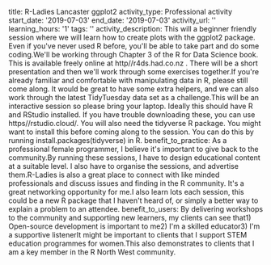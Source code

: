 title: R-Ladies Lancaster ggplot2
activity_type: Professional activity
start_date: '2019-07-03'
end_date: '2019-07-03'
activity_url: ''
learning_hours: '1'
tags: ''
activity_description: This will a beginner friendly session where we will learn how
  to create plots with the ggplot2 package. Even if you've never used R before, you'll
  be able to take part and do some coding.We'll be working through Chapter 3 of the
  R for Data Science book. This is available freely online at http//r4ds.had.co.nz
  . There will be a short presentation and then we'll work through some exercises
  together.If you're already familiar and comfortable with manipulating data in R,
  please still come along. It would be great to have some extra helpers, and we can
  also work through the latest TidyTuesday data set as a challenge.This will be an
  interactive session so please bring your laptop. Ideally this should have R and
  RStudio installed. If you have trouble downloading these, you can use https//rstudio.cloud/.
  You will also need the tidyverse R package. You might want to install this before
  coming along to the session. You can do this by running install.packages(tidyverse)
  in R.
benefit_to_practice: As a professional female programmer, I believe it's important
  to give back to the community.By running these sessions, I have to design educational
  content at a suitable level. I also have to organise the sessions, and advertise
  them.R-Ladies is also a great place to connect with like minded professionals and
  discuss issues and finding in the R community. It's a great networking opportunity
  for me.I also learn lots each session, this could be a new R package that I haven't
  heard of, or simply a better way to explain a problem to an attendee.
benefit_to_users: By delivering workshops to the community and supporting new learners,
  my clients can see that1) Open-source development is important to me2) I'm a skilled
  educator3) I'm a supportive listenerIt might be important to clients that I support
  STEM education programmes for women.This also demonstrates to clients that I am
  a key member in the R North West community.
